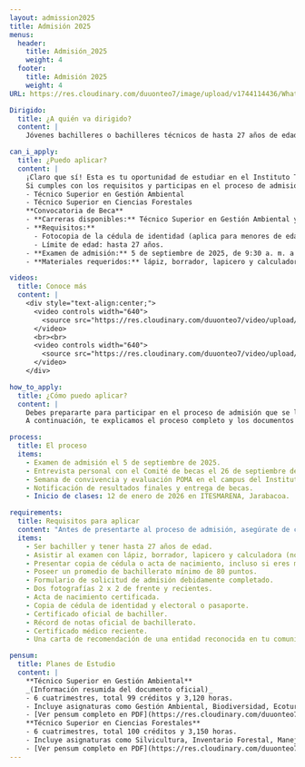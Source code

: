 ```yaml
---
layout: admission2025
title: Admisión 2025
menus:
  header:
    title: Admisión_2025
    weight: 4
  footer:
    title: Admisión 2025
    weight: 4
URL: https://res.cloudinary.com/duuonteo7/image/upload/v1744114436/WhatsApp_Image_2025-04-08_at_8.13.29_AM_ozg8cx.jpg

Dirigido:
  title: ¿A quién va dirigido?
  content: |
    Jóvenes bachilleres o bachilleres técnicos de hasta 27 años de edad, interesados en formarse profesionalmente en carreras técnicas superiores relacionadas con la gestión ambiental o los recursos naturales.

can_i_apply:
  title: ¿Puedo aplicar?
  content: |
    ¡Claro que sí! Esta es tu oportunidad de estudiar en el Instituto Técnico de Estudios Superiores en Medio Ambiente y Recursos Naturales (ITESMARENA), con el respaldo del Ministerio de Medio Ambiente.
    Si cumples con los requisitos y participas en el proceso de admisión, podrías recibir una beca completa para cursar una de las siguientes carreras:
    - Técnico Superior en Gestión Ambiental
    - Técnico Superior en Ciencias Forestales
    **Convocatoria de Beca**
    - **Carreras disponibles:** Técnico Superior en Gestión Ambiental y Técnico Superior en Ciencias Forestales.
    - **Requisitos:**
      - Fotocopia de la cédula de identidad (aplica para menores de edad).
      - Límite de edad: hasta 27 años.
    - **Examen de admisión:** 5 de septiembre de 2025, de 9:30 a. m. a 11:00 a. m.
    - **Materiales requeridos:** lápiz, borrador, lapicero y calculadora (no se admiten celulares).

videos:
  title: Conoce más
  content: |
    <div style="text-align:center;">
      <video controls width="640">
        <source src="https://res.cloudinary.com/duuonteo7/video/upload/v1755090495/Admision%202025/El_Instituto_ITESMARENA_con_57_a%C3%B1os_de_trayectoria_es_un_pilar_en_la_formaci%C3%B3n_de_t%C3%A9cnicos_en.mp4" type="video/mp4">
      </video>
      <br><br>
      <video controls width="640">
        <source src="https://res.cloudinary.com/duuonteo7/video/upload/v1755090482/Admision%202025/Desde_el_Ministerio_de_Medio_Ambiente_reafirmamos_nuestro_compromiso_con_la_formaci%C3%B3n_de_una_nue.mp4" type="video/mp4">
      </video>
    </div>

how_to_apply:
  title: ¿Cómo puedo aplicar?
  content: |
    Debes prepararte para participar en el proceso de admisión que se llevará a cabo en varias etapas entre septiembre y octubre de 2025.
    A continuación, te explicamos el proceso completo y los documentos que necesitas tener listos. Si tienes dudas, puedes [escribirnos](/contactenos/) y con gusto te orientamos.

process:
  title: El proceso
  items:
    - Examen de admisión el 5 de septiembre de 2025.
    - Entrevista personal con el Comité de becas el 26 de septiembre de 2025.
    - Semana de convivencia y evaluación POMA en el campus del Instituto, del 27 al 31 de octubre de 2025.
    - Notificación de resultados finales y entrega de becas.
    - Inicio de clases: 12 de enero de 2026 en ITESMARENA, Jarabacoa.

requirements:
  title: Requisitos para aplicar
  content: "Antes de presentarte al proceso de admisión, asegúrate de cumplir con los siguientes requisitos y tener esta documentación:"
  items:
    - Ser bachiller y tener hasta 27 años de edad.
    - Asistir al examen con lápiz, borrador, lapicero y calculadora (no celular).
    - Presentar copia de cédula o acta de nacimiento, incluso si eres menor de edad.
    - Poseer un promedio de bachillerato mínimo de 80 puntos.
    - Formulario de solicitud de admisión debidamente completado.
    - Dos fotografías 2 x 2 de frente y recientes.
    - Acta de nacimiento certificada.
    - Copia de cédula de identidad y electoral o pasaporte.
    - Certificado oficial de bachiller.
    - Récord de notas oficial de bachillerato.
    - Certificado médico reciente.
    - Una carta de recomendación de una entidad reconocida en tu comunidad.

pensum:
  title: Planes de Estudio
  content: |
    **Técnico Superior en Gestión Ambiental**
    _(Información resumida del documento oficial)_
    - 6 cuatrimestres, total 99 créditos y 3,120 horas.
    - Incluye asignaturas como Gestión Ambiental, Biodiversidad, Ecoturismo, Evaluación de Impacto Ambiental y Prácticas Profesionales.
    - [Ver pensum completo en PDF](https://res.cloudinary.com/duuonteo7/image/upload/v1755091133/Admision%202025/Gestion.pdf)
    **Técnico Superior en Ciencias Forestales**
    - 6 cuatrimestres, total 100 créditos y 3,150 horas.
    - Incluye asignaturas como Silvicultura, Inventario Forestal, Manejo Forestal Sostenible, Agroforestería y Prácticas Profesionales.
    - [Ver pensum completo en PDF](https://res.cloudinary.com/duuonteo7/image/upload/v1755091141/Admision%202025/CIENCIAS.pdf)
---
```

